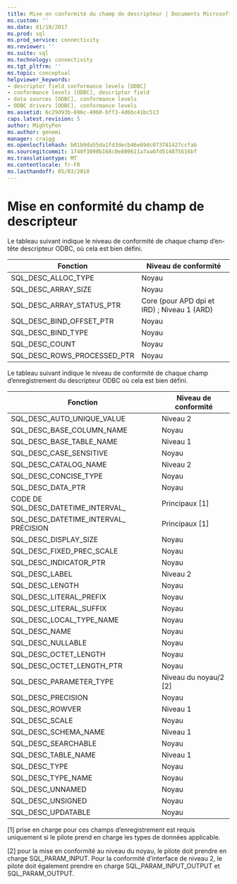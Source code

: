 ```yaml
---
title: Mise en conformité du champ de descripteur | Documents Microsoft
ms.custom: ''
ms.date: 01/19/2017
ms.prod: sql
ms.prod_service: connectivity
ms.reviewer: ''
ms.suite: sql
ms.technology: connectivity
ms.tgt_pltfrm: ''
ms.topic: conceptual
helpviewer_keywords:
- descriptor field conformance levels [ODBC]
- conformance levels [ODBC], descriptor field
- data sources [ODBC], conformance levels
- ODBC drivers [ODBC], conformance levels
ms.assetid: 6c29d93b-696c-4960-bff3-4d6bc41bc513
caps.latest.revision: 5
author: MightyPen
ms.author: genemi
manager: craigg
ms.openlocfilehash: b01b9da55da1fd3decb46e69dc073781427ccfab
ms.sourcegitcommit: 1740f3090b168c0e809611a7aa6fd514075616bf
ms.translationtype: MT
ms.contentlocale: fr-FR
ms.lasthandoff: 05/03/2018
---
```

# <a name="descriptor-field-conformance"></a>Mise en conformité du champ de descripteur
Le tableau suivant indique le niveau de conformité de chaque champ d’en-tête descripteur ODBC, où cela est bien défini.  
  
|Fonction|Niveau de conformité|  
|--------------|-----------------------|  
|SQL_DESC_ALLOC_TYPE|Noyau|  
|SQL_DESC_ARRAY_SIZE|Noyau|  
|SQL_DESC_ARRAY_STATUS_PTR|Core (pour APD dpi et IRD) ; Niveau 1 (ARD)|  
|SQL_DESC_BIND_OFFSET_PTR|Noyau|  
|SQL_DESC_BIND_TYPE|Noyau|  
|SQL_DESC_COUNT|Noyau|  
|SQL_DESC_ROWS_PROCESSED_PTR|Noyau|  
  
 Le tableau suivant indique le niveau de conformité de chaque champ d’enregistrement du descripteur ODBC où cela est bien défini.  
  
|Fonction|Niveau de conformité|  
|--------------|-----------------------|  
|SQL_DESC_AUTO_UNIQUE_VALUE|Niveau 2|  
|SQL_DESC_BASE_COLUMN_NAME|Noyau|  
|SQL_DESC_BASE_TABLE_NAME|Niveau 1|  
|SQL_DESC_CASE_SENSITIVE|Noyau|  
|SQL_DESC_CATALOG_NAME|Niveau 2|  
|SQL_DESC_CONCISE_TYPE|Noyau|  
|SQL_DESC_DATA_PTR|Noyau|  
|CODE DE SQL_DESC_DATETIME_INTERVAL_|Principaux [1]|  
|SQL_DESC_DATETIME_INTERVAL_ PRÉCISION|Principaux [1]|  
|SQL_DESC_DISPLAY_SIZE|Noyau|  
|SQL_DESC_FIXED_PREC_SCALE|Noyau|  
|SQL_DESC_INDICATOR_PTR|Noyau|  
|SQL_DESC_LABEL|Niveau 2|  
|SQL_DESC_LENGTH|Noyau|  
|SQL_DESC_LITERAL_PREFIX|Noyau|  
|SQL_DESC_LITERAL_SUFFIX|Noyau|  
|SQL_DESC_LOCAL_TYPE_NAME|Noyau|  
|SQL_DESC_NAME|Noyau|  
|SQL_DESC_NULLABLE|Noyau|  
|SQL_DESC_OCTET_LENGTH|Noyau|  
|SQL_DESC_OCTET_LENGTH_PTR|Noyau|  
|SQL_DESC_PARAMETER_TYPE|Niveau du noyau/2 [2]|  
|SQL_DESC_PRECISION|Noyau|  
|SQL_DESC_ROWVER|Niveau 1|  
|SQL_DESC_SCALE|Noyau|  
|SQL_DESC_SCHEMA_NAME|Niveau 1|  
|SQL_DESC_SEARCHABLE|Noyau|  
|SQL_DESC_TABLE_NAME|Niveau 1|  
|SQL_DESC_TYPE|Noyau|  
|SQL_DESC_TYPE_NAME|Noyau|  
|SQL_DESC_UNNAMED|Noyau|  
|SQL_DESC_UNSIGNED|Noyau|  
|SQL_DESC_UPDATABLE|Noyau|  
  
 [1] prise en charge pour ces champs d’enregistrement est requis uniquement si le pilote prend en charge les types de données applicable.  
  
 [2] pour la mise en conformité au niveau du noyau, le pilote doit prendre en charge SQL_PARAM_INPUT. Pour la conformité d’interface de niveau 2, le pilote doit également prendre en charge SQL_PARAM_INPUT_OUTPUT et SQL_PARAM_OUTPUT.
